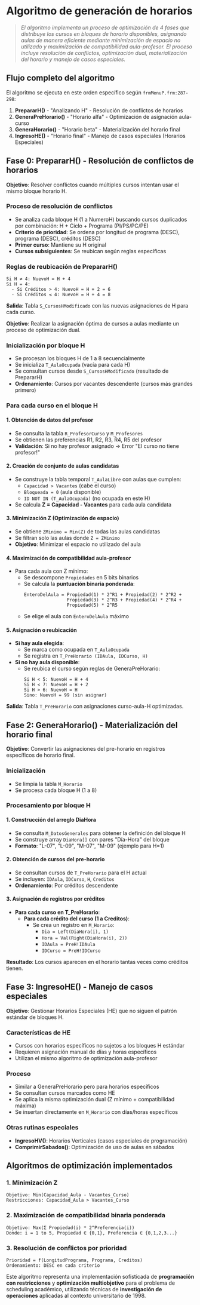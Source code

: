 # Algoritmo de generación de horarios

> *El algoritmo implementa un proceso de optimización de 4 fases que distribuye los cursos en bloques de horario disponibles, asignando aulas de manera eficiente mediante minimización de espacio no utilizado y maximización de compatibilidad aula-profesor. El proceso incluye resolución de conflictos, optimización dual, materialización del horario y manejo de casos especiales.*

## Flujo completo del algoritmo

El algoritmo se ejecuta en este orden específico según `frmMenuP.frm:287-298`:

1. **PrepararH()** - "Analizando H" - Resolución de conflictos de horarios
2. **GeneraPreHorario()** - "Horario alfa" - Optimización de asignación aula-curso  
3. **GeneraHorario()** - "Horario beta" - Materialización del horario final
4. **IngresoHE()** - "Horario final" - Manejo de casos especiales (Horarios Especiales)

## Fase 0: PrepararH() - Resolución de conflictos de horarios

**Objetivo**: Resolver conflictos cuando múltiples cursos intentan usar el mismo bloque horario H.

### Proceso de resolución de conflictos
- Se analiza cada bloque H (1 a NumeroH) buscando cursos duplicados por combinación: H + Ciclo + Programa (PI/PS/PC/PE)
- **Criterio de prioridad**: Se ordena por longitud de programa (DESC), programa (DESC), créditos (DESC)
- **Primer curso**: Mantiene su H original
- **Cursos subsiguientes**: Se reubican según reglas específicas

### Reglas de reubicación de PrepararH()
```
Si H ≠ 4: NuevoH = H + 4
Si H = 4: 
  - Si Créditos > 4: NuevoH = H + 2 = 6
  - Si Créditos ≤ 4: NuevoH = H + 4 = 8
```

**Salida**: Tabla `S_CursosHModificado` con las nuevas asignaciones de H para cada curso.

**Objetivo**: Realizar la asignación óptima de cursos a aulas mediante un proceso de optimización dual.

### Inicialización por bloque H
- Se procesan los bloques H de 1 a 8 secuencialmente
- Se inicializa `T_AulaOcupada` (vacía para cada H)
- Se consultan cursos desde `S_CursosHModificado` (resultado de PrepararH)
- **Ordenamiento**: Cursos por vacantes descendente (cursos más grandes primero)

### Para cada curso en el bloque H

#### 1. Obtención de datos del profesor
- Se consulta la tabla `R_ProfesorCurso` y `M_Profesores`
- Se obtienen las preferencias R1, R2, R3, R4, R5 del profesor
- **Validación**: Si no hay profesor asignado → Error "El curso no tiene profesor!"

#### 2. Creación de conjunto de aulas candidatas
- Se construye la tabla temporal `T_AulaLibre` con aulas que cumplen:
  - `Capacidad > Vacantes` (cabe el curso)
  - `Bloqueada = 0` (aula disponible)
  - `ID NOT IN (T_AulaOcupada)` (no ocupada en este H)
- Se calcula **Z = Capacidad - Vacantes** para cada aula candidata

#### 3. Minimización Z (Optimización de espacio)
- Se obtiene `ZMinimo = Min(Z)` de todas las aulas candidatas
- Se filtran solo las aulas donde `Z = ZMinimo`
- **Objetivo**: Minimizar el espacio no utilizado del aula

#### 4. Maximización de compatibilidad aula-profesor
- Para cada aula con Z mínimo:
  - Se descompone `Propiedades` en 5 bits binarios
  - Se calcula la **puntuación binaria ponderada**:
    ```
    EnteroDelAula = Propiedad(1) * 2^R1 + Propiedad(2) * 2^R2 + 
                    Propiedad(3) * 2^R3 + Propiedad(4) * 2^R4 + 
                    Propiedad(5) * 2^R5
    ```
  - Se elige el aula con `EnteroDelAula` máximo

#### 5. Asignación o reubicación
- **Si hay aula elegida**: 
  - Se marca como ocupada en `T_AulaOcupada`
  - Se registra en `T_PreHorario (IDAula, IDCurso, H)`
- **Si no hay aula disponible**:
  - Se reubica el curso según reglas de GeneraPreHorario:
    ```
    Si H < 5: NuevoH = H + 4
    Si H < 7: NuevoH = H + 2  
    Si H > 6: NuevoH = H
    Sino: NuevoH = 99 (sin asignar)
    ```

**Salida**: Tabla `T_PreHorario` con asignaciones curso-aula-H optimizadas.

## Fase 2: GeneraHorario() - Materialización del horario final

**Objetivo**: Convertir las asignaciones del pre-horario en registros específicos de horario final.

### Inicialización
- Se limpia la tabla `M_Horario`
- Se procesa cada bloque H (1 a 8)

### Procesamiento por bloque H

#### 1. Construcción del arreglo DiaHora
- Se consulta `M_DatosGenerales` para obtener la definición del bloque H
- Se construye array `DiaHora[]` con pares "Día-Hora" del bloque
- **Formato**: "L-07", "L-09", "M-07", "M-09" (ejemplo para H=1)

#### 2. Obtención de cursos del pre-horario
- Se consultan cursos de `T_PreHorario` para el H actual
- Se incluyen: `IDAula`, `IDCurso`, `H`, `Creditos`
- **Ordenamiento**: Por créditos descendente

#### 3. Asignación de registros por créditos
- **Para cada curso en T_PreHorario**:
  - **Para cada crédito del curso (1 a Creditos)**:
    - Se crea un registro en `M_Horario`:
      - `Dia = Left(DiaHora(i), 1)` 
      - `Hora = Val(Right(DiaHora(i), 2))`
      - `IDAula = PreH!IDAula`
      - `IDCurso = PreH!IDCurso`

**Resultado**: Los cursos aparecen en el horario tantas veces como créditos tienen.

## Fase 3: IngresoHE() - Manejo de casos especiales

**Objetivo**: Gestionar Horarios Especiales (HE) que no siguen el patrón estándar de bloques H.

### Características de HE
- Cursos con horarios específicos no sujetos a los bloques H estándar
- Requieren asignación manual de días y horas específicos
- Utilizan el mismo algoritmo de optimización aula-profesor

### Proceso
- Similar a GeneraPreHorario pero para horarios específicos
- Se consultan cursos marcados como HE
- Se aplica la misma optimización dual (Z mínimo + compatibilidad máxima)
- Se insertan directamente en `M_Horario` con días/horas específicos

### Otras rutinas especiales
- **IngresoHV()**: Horarios Verticales (casos especiales de programación)
- **ComprimirSabados()**: Optimización de uso de aulas en sábados

## Algoritmos de optimización implementados

### 1. Minimización Z
```
Objetivo: Min(Capacidad_Aula - Vacantes_Curso)
Restricciones: Capacidad_Aula > Vacantes_Curso
```

### 2. Maximización de compatibilidad binaria ponderada
```
Objetivo: Max(Σ Propiedad(i) * 2^Preferencia(i))
Donde: i = 1 to 5, Propiedad ∈ {0,1}, Preferencia ∈ {0,1,2,3...}
```

### 3. Resolución de conflictos por prioridad
```
Prioridad = f(LongitudPrograma, Programa, Creditos)
Ordenamiento: DESC en cada criterio
```

Este algoritmo representa una implementación sofisticada de **programación con restricciones** y **optimización multiobjetivo** para el problema de scheduling académico, utilizando técnicas de **investigación de operaciones** aplicadas al contexto universitario de 1998.
